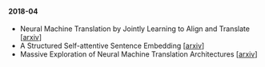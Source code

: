 #### 2018-04
- Neural Machine Translation by Jointly Learning to Align and Translate [[arxiv](http://arxiv.org/abs/1409.0473)]
- A Structured Self-attentive Sentence Embedding [[arxiv](https://arxiv.org/abs/1703.03130)]
- Massive Exploration of Neural Machine Translation Architectures [[arxiv](https://arxiv.org/abs/1703.03906)]



